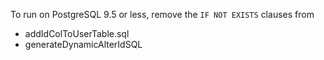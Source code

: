 To run on PostgreSQL 9.5 or less, remove the `IF NOT EXISTS` clauses from
  * addIdColToUserTable.sql
  * generateDynamicAlterIdSQL
